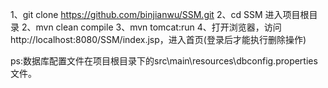 
1、git clone https://github.com/binjianwu/SSM.git
2、cd SSM 进入项目根目录
2、mvn clean compile
3、mvn tomcat:run
4、打开浏览器，访问http://localhost:8080/SSM/index.jsp，进入首页(登录后才能执行删除操作)

ps:数据库配置文件在项目根目录下的src\main\resources\dbconfig.properties文件。
